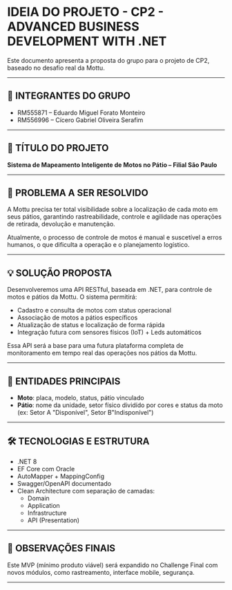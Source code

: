 # IDEIA DO PROJETO - CP2 - ADVANCED BUSINESS DEVELOPMENT WITH .NET

Este documento apresenta a proposta do grupo para o projeto de CP2, baseado no desafio real da Mottu.

---

## 👥 INTEGRANTES DO GRUPO
- RM555871 – Eduardo Miguel Forato Monteiro  
- RM556996 – Cícero Gabriel Oliveira Serafim

---

## 📘 TÍTULO DO PROJETO
**Sistema de Mapeamento Inteligente de Motos no Pátio – Filial São Paulo**

---

## 🎯 PROBLEMA A SER RESOLVIDO

A Mottu precisa ter total visibilidade sobre a localização de cada moto em seus pátios, garantindo rastreabilidade, controle e agilidade nas operações de retirada, devolução e manutenção.

Atualmente, o processo de controle de motos é manual e suscetível a erros humanos, o que dificulta a operação e o planejamento logístico.

---

## 💡 SOLUÇÃO PROPOSTA

Desenvolveremos uma API RESTful, baseada em .NET, para controle de motos e pátios da Mottu. O sistema permitirá:

- Cadastro e consulta de motos com status operacional
- Associação de motos a pátios específicos
- Atualização de status e localização de forma rápida
- Integração futura com sensores físicos (IoT) + Leds automáticos

Essa API será a base para uma futura plataforma completa de monitoramento em tempo real das operações nos pátios da Mottu.

---

## 📐 ENTIDADES PRINCIPAIS

- **Moto**: placa, modelo, status, pátio vinculado  
- **Pátio**: nome da unidade, setor físico dividído por cores e status da moto (ex: Setor A "Disponível", Setor B"Indisponível")

---

## 🛠 TECNOLOGIAS E ESTRUTURA

- .NET 8  
- EF Core com Oracle  
- AutoMapper + MappingConfig  
- Swagger/OpenAPI documentado  
- Clean Architecture com separação de camadas:
  - Domain
  - Application
  - Infrastructure
  - API (Presentation)

---

## 📌 OBSERVAÇÕES FINAIS

Este MVP (mínimo produto viável) será expandido no Challenge Final com novos módulos, como rastreamento, interface mobile, segurança.

---

